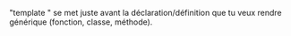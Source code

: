 "template <typename T>" se met juste avant la déclaration/définition que tu veux rendre générique (fonction, classe, méthode).